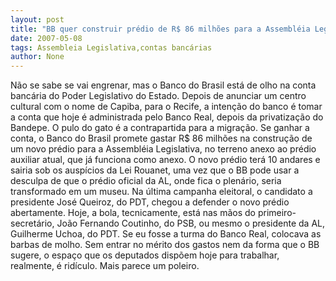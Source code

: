 ```yaml
---
layout: post
title: "BB quer construir prédio de R$ 86 milhões para a Assembléia Legislativa, em troca de conta bancária"
date: 2007-05-08
tags: Assembleia Legislativa,contas bancárias
author: None
---
```

Não se sabe se vai engrenar, mas o Banco do Brasil está de olho na conta bancária do Poder Legislativo do Estado.
Depois de anunciar um centro cultural com o nome de Capiba, para o Recife, a intenção do banco é tomar a conta que hoje é administrada pelo Banco Real, depois da privatização do Bandepe.
O pulo do gato é a contrapartida para a migração.
Se ganhar a conta, o Banco do Brasil promete gastar R$ 86 milhões na construção de um novo prédio para a Assembléia Legislativa, no terreno anexo ao prédio auxiliar atual, que já funciona como anexo.
O novo prédio terá 10 andares e sairia sob os auspícios da Lei Rouanet, uma vez que o BB pode usar a desculpa de que o prédio oficial da AL, onde fica o plenário, seria transformado em um museu.
Na última campanha eleitoral, o candidato a presidente José Queiroz, do PDT, chegou a defender o novo prédio abertamente. Hoje, a bola, tecnicamente, está nas mãos do primeiro-secretário, João Fernando Coutinho, do PSB, ou mesmo o presidente da AL, Guilherme Uchoa, do PDT.
Se eu fosse a turma do Banco Real, colocava as barbas de molho.
Sem entrar no mérito dos gastos nem da forma que o BB sugere, o espaço que os deputados dispõem hoje para trabalhar, realmente, é ridículo. Mais parece um poleiro. 